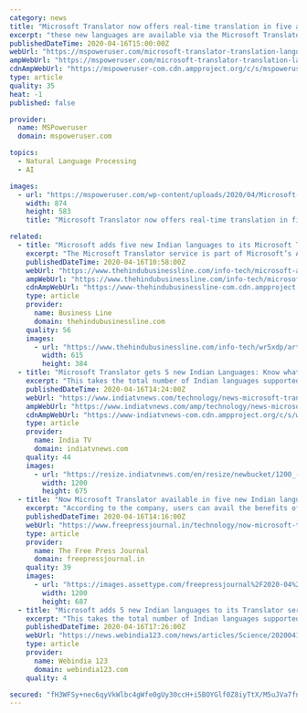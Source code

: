 ```yaml
---
category: news
title: "Microsoft Translator now offers real-time translation in five additional Indian languages"
excerpt: "these new languages are available via the Microsoft Translator text translation API. “We’re committed to empower every Indian and every business in India by bringing the power of AI into their daily life. Microsoft celebrates the diversity of languages in India and wants to make the vast internet even more accessible. We have supported ..."
publishedDateTime: 2020-04-16T15:00:00Z
webUrl: "https://mspoweruser.com/microsoft-translator-translation-languages/"
ampWebUrl: "https://mspoweruser.com/microsoft-translator-translation-languages/amp/"
cdnAmpWebUrl: "https://mspoweruser-com.cdn.ampproject.org/c/s/mspoweruser.com/microsoft-translator-translation-languages/amp/"
type: article
quality: 35
heat: -1
published: false

provider:
  name: MSPoweruser
  domain: mspoweruser.com

topics:
  - Natural Language Processing
  - AI

images:
  - url: "https://mspoweruser.com/wp-content/uploads/2020/04/Microsoft-Translator-India.jpg"
    width: 874
    height: 583
    title: "Microsoft Translator now offers real-time translation in five additional Indian languages"

related:
  - title: "Microsoft adds five new Indian languages to its Microsoft Translator service"
    excerpt: "The Microsoft Translator service is part of Microsoft’s Azure Cognitive Services API, a collection of machine learning and Artificial Intelligence algorithms. Organizations can use these APIs provided on Azure to create custom software products for their businesses. The Microsoft Translator service enables text translation API into an ..."
    publishedDateTime: 2020-04-16T10:58:00Z
    webUrl: "https://www.thehindubusinessline.com/info-tech/microsoft-adds-five-new-indian-languages-to-its-microsoft-translator-service/article31355525.ece"
    ampWebUrl: "https://www.thehindubusinessline.com/info-tech/microsoft-adds-five-new-indian-languages-to-its-microsoft-translator-service/article31355525.ece/amp/"
    cdnAmpWebUrl: "https://www-thehindubusinessline-com.cdn.ampproject.org/c/s/www.thehindubusinessline.com/info-tech/microsoft-adds-five-new-indian-languages-to-its-microsoft-translator-service/article31355525.ece/amp/"
    type: article
    provider:
      name: Business Line
      domain: thehindubusinessline.com
    quality: 56
    images:
      - url: "https://www.thehindubusinessline.com/info-tech/wr5xdp/article31355588.ece/ALTERNATES/LANDSCAPE_615/microsoft-translatorjpg"
        width: 615
        height: 384
  - title: "Microsoft Translator gets 5 new Indian Languages: Know what they are"
    excerpt: "This takes the total number of Indian languages supported to 10, including Bengali, Hindi, Tamil, Telugu and Urdu. With this, the service will now allow over 90 per cent of Indians to access information and work in their native/preferred languages,"
    publishedDateTime: 2020-04-16T14:24:00Z
    webUrl: "https://www.indiatvnews.com/technology/news-microsoft-translator-5-new-indian-languages-see-whay-they-are-608339"
    ampWebUrl: "https://www.indiatvnews.com/amp/technology/news-microsoft-translator-5-new-indian-languages-see-whay-they-are-608339"
    cdnAmpWebUrl: "https://www-indiatvnews-com.cdn.ampproject.org/c/s/www.indiatvnews.com/amp/technology/news-microsoft-translator-5-new-indian-languages-see-whay-they-are-608339"
    type: article
    provider:
      name: India TV
      domain: indiatvnews.com
    quality: 44
    images:
      - url: "https://resize.indiatvnews.com/en/resize/newbucket/1200_-/2020/04/microsoft-translator-1587047031.jpg"
        width: 1200
        height: 675
  - title: "Now Microsoft Translator available in five new Indian languages"
    excerpt: "According to the company, users can avail the benefits of artificial intelligence (AI) and Deep Neural Networks-enhanced, real-time translation in all these languages while using Bing and the Microsoft Translator website, as well as the Microsoft Translator App for Android, IOS and Windows. The app can recognise and translate languages from ..."
    publishedDateTime: 2020-04-16T14:16:00Z
    webUrl: "https://www.freepressjournal.in/technology/now-microsoft-translator-available-in-five-new-indian-languages"
    type: article
    provider:
      name: The Free Press Journal
      domain: freepressjournal.in
    quality: 39
    images:
      - url: "https://images.assettype.com/freepressjournal%2F2020-04%2Fd561d636-0a81-4a26-9a3e-04195d699bdc%2Fmicrosoft.jpg?w=1200&auto=format%2Ccompress&ogImage=true"
        width: 1200
        height: 687
  - title: "Microsoft adds 5 new Indian languages to its Translator service"
    excerpt: "This takes the total number of Indian languages supported to 10, including Bengali, Hindi, Tamil, Telugu and Urdu. With this, the service will now allow over 90 per cent of Indians to access information and work in their native/preferred languages,"
    publishedDateTime: 2020-04-16T17:26:00Z
    webUrl: "https://news.webindia123.com/news/articles/Science/20200416/3541908.html"
    type: article
    provider:
      name: Webindia 123
      domain: webindia123.com
    quality: 4

secured: "fH3WFSy+nec6qyVkWlbc4gWfe0gUy30ccH+i5BOYGlf0Z8iyTtX/M5uJVa7fn+PabPnjS5Ao2I0xlbQboPA78/cqdSJ5oo8qXU81GVkO0VEPLRdAK8Q8RgD38W5aPMjdK/1J8wqEUOSgbUlnXF1OrAUW/c+ifF/E9LXcGljo+iUvPYmx5jY0Gis7NLw42XxNv0+n/Lb9TWwfPDwCAg0pShIohjDDtBxjez88wf4batTWVLDLmrUtPxPZrl6boxXj3GEcpXRHJ2h63v4h+zIvSWYfiW58mvXZR5b+xV5xlcPSyjxo/Wt52tQbwlsyomaGYL9auloh7s4NgbMMo1pejrVNgeAG/3xZHvsHsWzHJyxZ4e4ezoXRUZGXKwuR8kWiEsHX7LGow2vcIF2orBjgJyYFUOV5eaUe4IylzUdQFx0ORRCtyxGIWVBDM83+OHlCeFecQbd42lO6EWOoNUB0oiM5RqGvBG1ULCmHKfEmkDM=;JgX7bW6DVFdkK2/haHCNag=="
---
```


